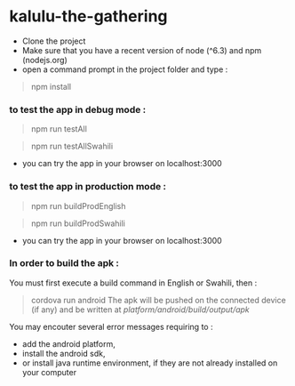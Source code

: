 # kalulu-the-gathering

- Clone the project
- Make sure that you have a recent version of node (^6.3) and npm (nodejs.org)
- open a command prompt in the project folder and type :

> npm install


### to test the app in debug mode :

> npm run testAll

> npm run testAllSwahili

- you can try the app in your browser on localhost:3000


### to test the app in production mode :

> npm run buildProdEnglish

> npm run buildProdSwahili

- you can try the app in your browser on localhost:3000

### In order to build the apk :
You must first execute a build command in English or Swahili, then :
> cordova run android
The apk will be pushed on the connected device (if any) and be written at *platform/android/build/output/apk*

You may encouter several error messages requiring to :
- add the android platform,
- install the android sdk,
- or install java runtime environment, if they are not already installed on your computer